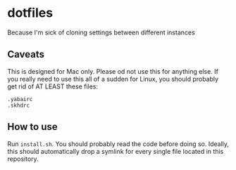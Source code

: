 # dotfiles
Because I'm sick of cloning settings between different instances

## Caveats
This is designed for Mac only. Please od not use this for anything else.
If you really need to use this all of a sudden for Linux, you should probably get rid of AT LEAST these files:
```
.yabairc
.skhdrc
```

## How to use

Run `install.sh`. You should probably read the code before doing so. Ideally, this should automatically drop a symlink for every single file located in this repository.